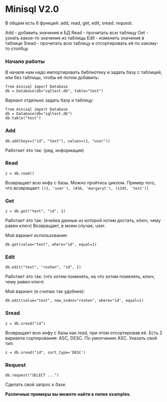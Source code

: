# Minisql V2.0
В общем есть 6 функций: add, read, get, edit, sread. request.

Add - добавить значения в БД
Read - прочитать всю таблицу
Get - узнать какое-то значение из таблицы
Edit - изменить значения в таблице
Sread - прочитать всю таблицу и отсортировать её по какому-то столбцу

### Начало работы
В начале нам надо импортировать библиотеку и задать базу с таблицей, или без таблицы, чтобы её потом добавить:
```
from minisql import Database
db = Database(db="sqltest.db", table="test")
```
Вариант отдельно задать базу и таблицу:
```
from minisql import Database
db = Database(db="sqltest.db")
db.table("test")
```
### Add
```
db.add(keys=("id", "text"), values=(1, "user"))
```
Работает это так:
(ряд, информация)
### Read
```
z = db.read()
```
Возвращает всю инфу с базы. Можно пройтись циклом. Пример того, что возвращает:
`[(1, 'user'), (456, 'margaryt'), (1245, 'test')]`
### Get
```
z = db.get("text", "id", 1)
```
Работает это так:
(ячейка данные из которой хотим достать, ключ, чему равен ключ)
Возвращает, в моем случае, user.

Мой вариант использования:
```
db.get(value="text", where="id", equal=1)
```
### Edit
```
db.edit("text", "roshen", "id", 1)
```
Работает это так:
(что хотим поменять, на что хотим поменять, ключ, чему равен ключ)

Мой вариант (я считаю так удобнее):
```
db.edit(value="text", new_index="roshen", where="id", equal=1)
```
### Sread
```
z = db.sread("id")
```
Возвращает всю инфу с базы как read, при этом отсортировав её. Есть 2 варианта сортирования: ASC, DESC. По умолчанию ASC. Указать свой тип:
```
z = db.sread("id", sort_type='DESC')
```

### Request
```
db.request("SELECT ...")
```
Сделать свой запрос к базе.

**Различные примеры вы можете найти в папке examples.**
